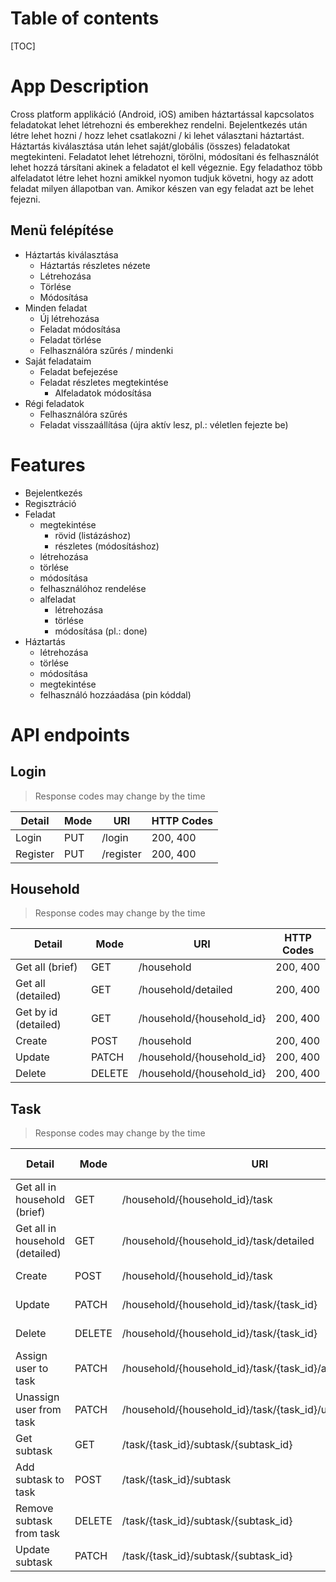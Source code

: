 # Table of contents
[TOC]

# App Description
Cross platform applikáció (Android, iOS) amiben háztartással kapcsolatos feladatokat lehet létrehozni és emberekhez rendelni.
Bejelentkezés után létre lehet hozni / hozz lehet csatlakozni / ki lehet választani háztartást.
Háztartás kiválasztása után lehet saját/globális (összes) feladatokat megtekinteni. Feladatot lehet létrehozni, törölni, módosítani és felhasználót lehet hozzá társítani akinek a feladatot el kell végeznie.
Egy feladathoz több alfeladatot létre lehet hozni amikkel nyomon tudjuk követni, hogy az adott feladat milyen állapotban van. Amikor készen van egy feladat azt be lehet fejezni.

## Menü felépítése
- Háztartás kiválasztása
  - Háztartás részletes nézete
  - Létrehozása
  - Törlése
  - Módosítása
- Minden feladat
  - Új létrehozása
  - Feladat módosítása
  - Feladat törlése
  - Felhasználóra szűrés / mindenki
- Saját feladataim
  - Feladat befejezése
  - Feladat részletes megtekintése
    - Alfeladatok módosítása
- Régi feladatok
  - Felhasználóra szűrés
  - Feladat visszaállítása (újra aktív lesz, pl.: véletlen fejezte be)

# Features
- Bejelentkezés
- Regisztráció
- Feladat
  - megtekintése
    - rövid (listázáshoz)
    - részletes (módosításhoz)
  - létrehozása
  - törlése
  - módosítása
  - felhasználóhoz rendelése
  - alfeladat
    - létrehozása
    - törlése
    - módosítása (pl.: done)
- Háztartás
  - létrehozása
  - törlése
  - módosítása
  - megtekintése
  - felhasználó hozzáadása (pin kóddal)

# API endpoints

## Login
> Response codes may change by the time

| Detail          | Mode | URI        | HTTP Codes  |
|-----------------|------|------------|-------------|
| Login           | PUT  | /login     | 200, 400    |
| Register        | PUT  | /register  | 200, 400    |

## Household
> Response codes may change by the time

| Detail                     | Mode  | URI                              | HTTP Codes  |
|----------------------------|-------|----------------------------------|-------------|
| Get all (brief)            | GET   | /household                       | 200, 400    |
| Get all (detailed)         | GET   | /household/detailed              | 200, 400    |
| Get by id (detailed)       | GET   | /household/{household_id}        | 200, 400    |
| Create                     | POST  | /household                       | 200, 400    |
| Update                     | PATCH | /household/{household_id}        | 200, 400    |
| Delete                     | DELETE| /household/{household_id}        | 200, 400    |

## Task
> Response codes may change by the time

| Detail                                | Mode  | URI                                    | HTTP Codes  |
|---------------------------------------|-------|----------------------------------------|-------------|
| Get all in household (brief)          | GET   | /household/{household_id}/task         | 200, 400    |
| Get all in household (detailed)       | GET   | /household/{household_id}/task/detailed| 200, 400    |
| Create                                | POST  | /household/{household_id}/task         | 200, 400    |
| Update                                | PATCH | /household/{household_id}/task/{task_id}| 200, 400    |
| Delete                                | DELETE| /household/{household_id}/task/{task_id}| 200, 400    |
| Assign user to task                   | PATCH | /household/{household_id}/task/{task_id}/assign/{user_id}| 200, 400    |
| Unassign user from task               | PATCH | /household/{household_id}/task/{task_id}/unassign          | 200, 400    |
| Get subtask                           | GET   | /task/{task_id}/subtask/{subtask_id}                       | 200, 400    |
| Add subtask to task                   | POST  | /task/{task_id}/subtask                                 | 200, 400    |
| Remove subtask from task              | DELETE| /task/{task_id}/subtask/{subtask_id}                       | 200, 400    |
| Update subtask                        | PATCH | /task/{task_id}/subtask/{subtask_id}                       | 200, 400    |
